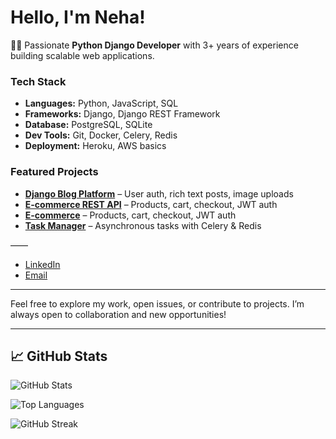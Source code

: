 # Hello, I'm Neha!

👩‍💻 Passionate **Python Django Developer** with 3+ years of experience building scalable web applications.

###  Tech Stack
- **Languages:** Python, JavaScript, SQL
- **Frameworks:** Django, Django REST Framework
- **Database:** PostgreSQL, SQLite
- **Dev Tools:** Git, Docker, Celery, Redis
- **Deployment:** Heroku, AWS basics

###  Featured Projects
- **[Django Blog Platform](#)** – User auth, rich text posts, image uploads
- **[E-commerce REST API](https://github.com/neha-5456/DRF-Advance-Ecommerce-Api)** – Products, cart, checkout, JWT auth
- **[E-commerce]( https://github.com/neha-5456/Ecommerce-site/)** – Products, cart, checkout, JWT auth
- **[Task Manager](https://github.com/neha-5456/Django-Task-Manager-with-Celery)** – Asynchronous tasks with Celery & Redis

——
- [LinkedIn](#)
- [Email](mailto:nehaj5456@gmail.com)

---

Feel free to explore my work, open issues, or contribute to projects. I’m always open to collaboration and new opportunities!  

---

## 📈 GitHub Stats

![GitHub Stats](https://github-readme-stats.vercel.app/api?username=neha-5456&show_icons=true&hide_border=true&theme=radical)

![Top Languages](https://github-readme-stats.vercel.app/api/top-langs/?username=neha-5456&layout=compact&theme=tokyonight)

![GitHub Streak](https://github-readme-streak-stats.herokuapp.com/?username=neha-5456&theme=dark)

